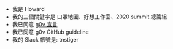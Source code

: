 - 我是 Howard
- 我的三個關鍵字是 口罩地圖、好想工作室、2020 summit 總籌組
- 我已同意 [g0v 宣言](https://g0v.tw/zh-TW/manifesto.html)
- 我已同意 g0v GitHub guideline
- 我的 Slack 帳號是: tnstiger
